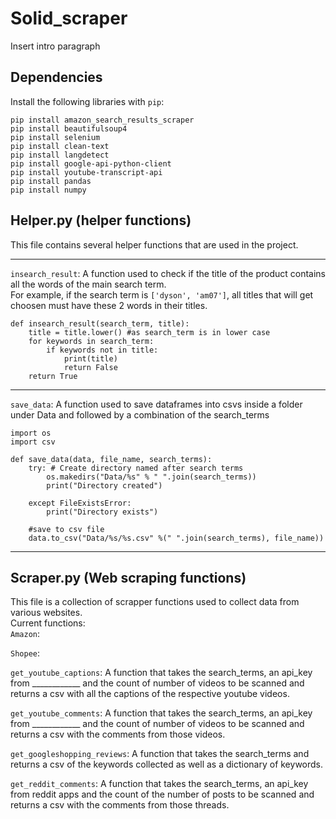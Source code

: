 # Solid_scraper

Insert intro paragraph

## Dependencies

Install the following libraries with `pip`:
```
pip install amazon_search_results_scraper
pip install beautifulsoup4
pip install selenium
pip install clean-text
pip install langdetect
pip install google-api-python-client
pip install youtube-transcript-api
pip install pandas
pip install numpy
```

## Helper.py (helper functions)

This file contains several helper functions that are used in the project.

-----

`insearch_result`: A function used to check if the title of the product contains all the words of the main search term. <br>
For example, if the search term is `['dyson', 'am07']`, all titles that will get choosen must have these 2 words in their titles.
```
def insearch_result(search_term, title):
    title = title.lower() #as search_term is in lower case
    for keywords in search_term:
        if keywords not in title:
            print(title)
            return False
    return True
```

-----
`save_data`: A function used to save dataframes into csvs inside a folder under Data and followed by a combination of the search_terms
```
import os
import csv

def save_data(data, file_name, search_terms):
    try: # Create directory named after search terms
        os.makedirs("Data/%s" % " ".join(search_terms)) 
        print("Directory created")

    except FileExistsError:
        print("Directory exists")

    #save to csv file
    data.to_csv("Data/%s/%s.csv" %(" ".join(search_terms), file_name))
```
-----


## Scraper.py (Web scraping functions)
This file is a collection of scrapper functions used to collect data from various websites. <br>
Current functions: <br>
`Amazon`: 

`Shopee`: 

`get_youtube_captions`: A function that takes the search_terms, an api_key from ____________ and the count of number of videos to be scanned and returns a csv with all the captions of the respective youtube videos.

`get_youtube_comments`:  A function that takes the search_terms, an api_key from ____________ and the count of number of videos to be scanned and returns a csv with the comments from those videos. 

`get_googleshopping_reviews`: A function that takes the search_terms and returns a csv of the keywords collected as well as a dictionary of keywords.

`get_reddit_comments`: A function that takes the search_terms, an api_key from reddit apps and the count of the number of posts to be scanned and returns a csv with the comments from those threads.

